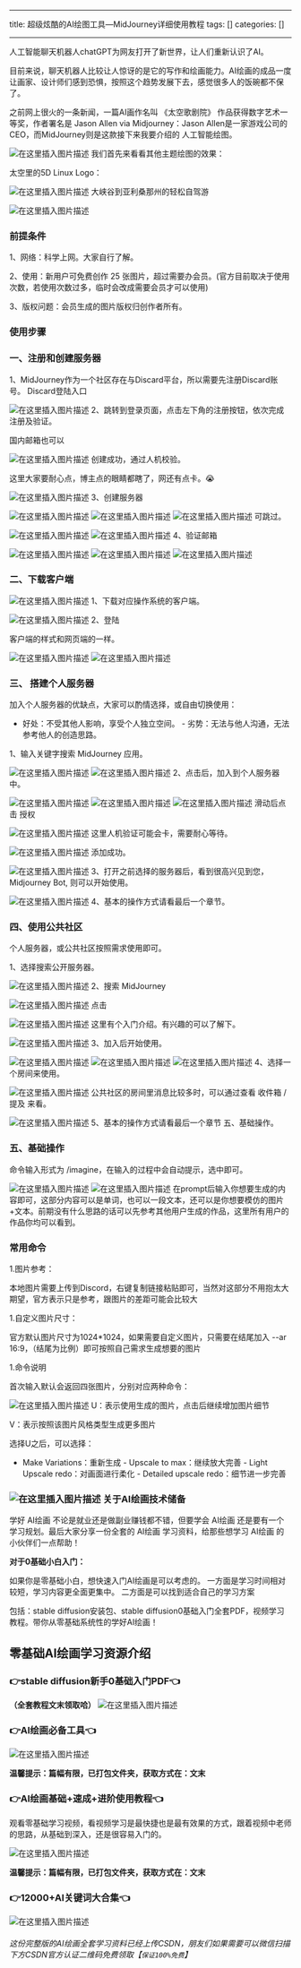 
--- 
title:  超级炫酷的AI绘图工具—MidJourney详细使用教程 
tags: []
categories: [] 

---
人工智能聊天机器人chatGPT为网友打开了新世界，让人们重新认识了AI。

目前来说，聊天机器人比较让人惊讶的是它的写作和绘画能力。AI绘画的成品一度让画家、设计师们感到恐惧，按照这个趋势发展下去，感觉很多人的饭碗都不保了。

之前网上很火的一条新闻，一篇AI画作名叫 《太空歌剧院》 作品获得数字艺术一等奖，作者署名是 Jason Allen via Midjourney：Jason Allen是一家游戏公司的CEO，而MidJourney则是这款接下来我要介绍的 人工智能绘图。

<img src="https://img-blog.csdnimg.cn/aa785163666f4cd087371b2e57256079.png" alt="在这里插入图片描述"> 我们首先来看看其他主题绘图的效果：

太空里的5D Linux Logo：

<img src="https://img-blog.csdnimg.cn/fd38ca941ecd495192694fdcebc9c45f.png" alt="在这里插入图片描述"> 大峡谷到亚利桑那州的轻松自驾游

<img src="https://img-blog.csdnimg.cn/14b9d313457f4c1a88621c0ded2ea6d7.png" alt="在这里插入图片描述">

### 前提条件

1、网络：科学上网。大家自行了解。

2、使用：新用户可免费创作 25 张图片，超过需要办会员。(官方目前取决于使用次数，若使用次数过多，临时会改成需要会员才可以使用)

3、版权问题：会员生成的图片版权归创作者所有。

### 使用步骤

### 一、注册和创建服务器

1、MidJourney作为一个社区存在与Discard平台，所以需要先注册Discard账号。 Discard登陆入口

<img src="https://img-blog.csdnimg.cn/e37382c6c68240e58bfaa96c5880f3c9.png" alt="在这里插入图片描述"> 2、跳转到登录页面，点击左下角的注册按钮，依次完成注册及验证。

>  
 国内邮箱也可以 


<img src="https://img-blog.csdnimg.cn/d4161128a1b64d5cbef8e415bc43ff61.png" alt="在这里插入图片描述"> 创建成功，通过人机校验。

>  
 这里大家要耐心点，博主点的眼睛都瞎了，网还有点卡。😭 


<img src="https://img-blog.csdnimg.cn/c989d119ae1848e2a4e50982e24868a2.png" alt="在这里插入图片描述"> 3、创建服务器

<img src="https://img-blog.csdnimg.cn/e46144c6d3b040b6af9b4d2687e33eff.png" alt="在这里插入图片描述"> <img src="https://img-blog.csdnimg.cn/dc574bbfabe342b5abf20c45d2765c20.png" alt="在这里插入图片描述"> <img src="https://img-blog.csdnimg.cn/81129de77a4d49f88681671c9c5c1fce.png" alt="在这里插入图片描述"> 可跳过。

<img src="https://img-blog.csdnimg.cn/99dbac9531604805a17ded3a38dfe299.png" alt="在这里插入图片描述"> <img src="https://img-blog.csdnimg.cn/ca33794b9de242378bc3c76c34fd4778.png" alt="在这里插入图片描述"> 4、验证邮箱

<img src="https://img-blog.csdnimg.cn/e997964e95ac47bc9573e5cfe402936e.png" alt="在这里插入图片描述"> <img src="https://img-blog.csdnimg.cn/b4a4ab0eff334e138451b5d8cead3304.png" alt="在这里插入图片描述"> <img src="https://img-blog.csdnimg.cn/a2483d02534a494583e6bc4e64ce1f4f.png" alt="在这里插入图片描述">

### 二、下载客户端

<img src="https://img-blog.csdnimg.cn/7d76bf458f3e4443a25af335880d17a0.png" alt="在这里插入图片描述"> 1、下载对应操作系统的客户端。

<img src="https://img-blog.csdnimg.cn/227e85b4bc7d4e93a21586eeda6b9b9e.png" alt="在这里插入图片描述"> 2、登陆

>  
 客户端的样式和网页端的一样。 


<img src="https://img-blog.csdnimg.cn/967b34e4b6c945b39593d51cec136ef6.png" alt="在这里插入图片描述"> <img src="https://img-blog.csdnimg.cn/35829d97fda44b0c990122a2e02948cd.png" alt="在这里插入图片描述">

### 三、 搭建个人服务器

>  
 加入个人服务器的优缺点，大家可以酌情选择，或自由切换使用： 
 -  好处：不受其他人影响，享受个人独立空间。 -  劣势：无法与他人沟通，无法参考他人的创造思路。  


1、输入关键字搜索 MidJourney 应用。

<img src="https://img-blog.csdnimg.cn/347cb4a60955437f86e5baa62eab55fb.png" alt="在这里插入图片描述"> <img src="https://img-blog.csdnimg.cn/cf88a664291547bd870f6d805cf5ba35.png" alt="在这里插入图片描述"> 2、点击后，加入到个人服务器中。

<img src="https://img-blog.csdnimg.cn/1755b1093ae04e54814834546749a06b.png" alt="在这里插入图片描述"> <img src="https://img-blog.csdnimg.cn/a9610193bd274f279addb17e0bf19aa7.png" alt="在这里插入图片描述"> <img src="https://img-blog.csdnimg.cn/b8e3a3117e69482ba397cf6a69eff004.png" alt="在这里插入图片描述"> 滑动后点击 授权

<img src="https://img-blog.csdnimg.cn/4df9cf6d435d47709168f37dc203527a.png" alt="在这里插入图片描述"> 这里人机验证可能会卡，需要耐心等待。

<img src="https://img-blog.csdnimg.cn/463182beb7dc45deba71709ec1f7c60b.png" alt="在这里插入图片描述"> 添加成功。

<img src="https://img-blog.csdnimg.cn/bf4a69946a33411398631d7a11fdab1b.png" alt="在这里插入图片描述"> 3、打开之前选择的服务器后，看到很高兴见到您，Midjourney Bot, 则可以开始使用。

<img src="https://img-blog.csdnimg.cn/939f44d11332458e9dc839e3b8353fc0.png" alt="在这里插入图片描述"> 4、基本的操作方式请看最后一个章节。

### 四、使用公共社区

>  
 个人服务器，或公共社区按照需求使用即可。 


1、选择搜索公开服务器。

<img src="https://img-blog.csdnimg.cn/4e4c9670ee614c34829f4f2cf79c8c3b.png" alt="在这里插入图片描述"> 2、搜索 MidJourney

<img src="https://img-blog.csdnimg.cn/7ef957ee791441af90c98ea749ca2aec.png" alt="在这里插入图片描述"> 点击

<img src="https://img-blog.csdnimg.cn/834897a266ee4d38870ef8a8a0676936.png" alt="在这里插入图片描述"> 这里有个入门介绍。有兴趣的可以了解下。

<img src="https://img-blog.csdnimg.cn/f2568334dfaa4db198a8f9f1b0f3d1ea.png" alt="在这里插入图片描述"> 3、加入后开始使用。

<img src="https://img-blog.csdnimg.cn/83163ed43ec14cc981d9dbf1e9096fb4.png" alt="在这里插入图片描述"> <img src="https://img-blog.csdnimg.cn/11fa7e3affe44dd08602176ca8c15239.png" alt="在这里插入图片描述"> <img src="https://img-blog.csdnimg.cn/43153c63518e4bea97ae98368558c1fe.png" alt="在这里插入图片描述"> 4、选择一个房间来使用。

<img src="https://img-blog.csdnimg.cn/e541d67fd926444ba56ab9338c4d0a3f.png" alt="在这里插入图片描述"> 公共社区的房间里消息比较多时，可以通过查看 收件箱 / 提及 来看。

<img src="https://img-blog.csdnimg.cn/122d754fca2043c5b030ec084d37563b.png" alt="在这里插入图片描述"> 5、基本的操作方式请看最后一个章节 五、基础操作。

### 五、基础操作

命令输入形式为 /imagine，在输入的过程中会自动提示，选中即可。

<img src="https://img-blog.csdnimg.cn/363242cc94c7485681d5489a55c84ac4.png" alt="在这里插入图片描述"> <img src="https://img-blog.csdnimg.cn/eb5f2c2bc6c648159336a7a402f57e7f.png" alt="在这里插入图片描述"> 在prompt后输入你想要生成的内容即可，这部分内容可以是单词，也可以一段文本，还可以是你想要模仿的图片+文本。前期没有什么思路的话可以先参考其他用户生成的作品，这里所有用户的作品你均可以看到。

### 常用命令

1.图片参考：

本地图片需要上传到Discord，右键复制链接粘贴即可，当然对这部分不用抱太大期望，官方表示只是参考，跟图片的差距可能会比较大

1.自定义图片尺寸：

官方默认图片尺寸为1024*1024，如果需要自定义图片，只需要在结尾加入 --ar 16:9，（结尾为比例）即可按照自己需求生成想要的图片

1.命令说明

首次输入默认会返回四张图片，分别对应两种命令：

<img src="https://img-blog.csdnimg.cn/2083b5cee516496f9cd5320bf4586ec0.png" alt="在这里插入图片描述"> U：表示使用生成的图片，点击后继续增加图片细节

V：表示按照该图片风格类型生成更多图片

选择U之后，可以选择：
-  Make Variations：重新生成 -  Upscale to max：继续放大完善 -  Light Upscale redo：对画面进行柔化 -  Detailed upscale redo：细节进一步完善 
### <img src="https://img-blog.csdnimg.cn/40abf24678de4401bd6383aa2e45b349.png" alt="在这里插入图片描述"> 关于AI绘画技术储备

学好 AI绘画 不论是就业还是做副业赚钱都不错，但要学会 AI绘画 还是要有一个学习规划。最后大家分享一份全套的 AI绘画 学习资料，给那些想学习 AI绘画 的小伙伴们一点帮助！

**对于0基础小白入门：**

>  
 如果你是零基础小白，想快速入门AI绘画是可以考虑的。 
 一方面是学习时间相对较短，学习内容更全面更集中。 二方面是可以找到适合自己的学习方案 


包括：stable diffusion安装包、stable diffusion0基础入门全套PDF，视频学习教程。带你从零基础系统性的学好AI绘画！

## 零基础AI绘画学习资源介绍

### 👉stable diffusion新手0基础入门PDF👈

**（全套教程文末领取哈）** <img src="https://img-blog.csdnimg.cn/ee8dcced56ce476abbeac37e704ebbc4.jpeg#pic_center" alt="在这里插入图片描述">

### 👉AI绘画必备工具👈

<img src="https://img-blog.csdnimg.cn/cdd8178a62404948afd8f7e4f72c3eb3.jpeg#pic_center" alt="在这里插入图片描述">

**温馨提示：篇幅有限，已打包文件夹，获取方式在：文末**

### 👉AI绘画基础+速成+进阶使用教程👈

观看零基础学习视频，看视频学习是最快捷也是最有效果的方式，跟着视频中老师的思路，从基础到深入，还是很容易入门的。

<img src="https://img-blog.csdnimg.cn/ce716fefc701482b9628d7e189e4c63e.png#pic_center" alt="在这里插入图片描述">

**温馨提示：篇幅有限，已打包文件夹，获取方式在：文末**

### 👉12000+AI关键词大合集👈

<img src="https://img-blog.csdnimg.cn/73b119bbe3d0463b841dc2dfae8273b2.png#pic_center" alt="在这里插入图片描述">

###### 这份完整版的AI绘画全套学习资料已经上传CSDN，朋友们如果需要可以微信扫描下方CSDN官方认证二维码免费领取【`保证100%免费`】
